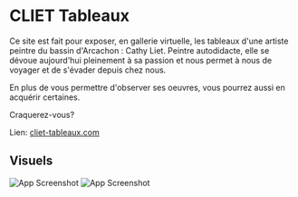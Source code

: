 
# CLIET Tableaux

Ce site est fait pour exposer, en gallerie virtuelle, les tableaux d'une artiste peintre du bassin
d'Arcachon : Cathy Liet. Peintre autodidacte, elle se dévoue aujourd'hui pleinement à sa passion
 et nous permet à nous de voyager et de s'évader depuis chez nous.

En plus de vous permettre d'observer ses oeuvres, vous pourrez aussi en acquérir certaines.

Craquerez-vous?

Lien: [cliet-tableaux.com](https://www.cliet-tableaux.com)


## Visuels

![App Screenshot](https://res.cloudinary.com/dxcrr7aon/image/upload/v1660297503/Capture_d_e%CC%81cran_2022-08-12_a%CC%80_11.43.33_x0lrb9.png)
![App Screenshot](https://res.cloudinary.com/dxcrr7aon/image/upload/v1660297696/Capture_d_e%CC%81cran_2022-08-12_a%CC%80_11.47.40_pok6js.png)
